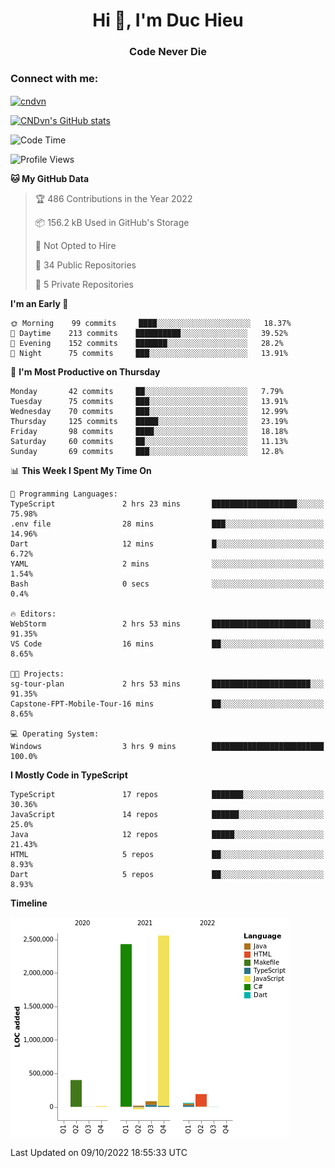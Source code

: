 <h1 align="center">Hi 👋, I'm Duc Hieu</h1>
<h3 align="center">Code Never Die</h3>

<h3 align="left">Connect with me:</h3>
<p align="left">
<a href="https://linkedin.com/in/cndvn" target="blank"><img align="center" src="https://img.shields.io/badge/LinkedIn-0077B5?style=for-the-badge&logo=linkedin&logoColor=white" alt="cndvn"/></a>
<!--
<a href="https://fb.com/cnd.duchieu" target="blank"><img align="center" src="https://img.shields.io/badge/Facebook-1877F2?style=for-the-badge&logo=facebook&logoColor=white" alt="cnd.duchieu"/></a>
 -->
</p>

[![CNDvn's GitHub stats](https://github-readme-stats.vercel.app/api?username=cndvn)](https://github.com/anuraghazra/github-readme-stats)

<!--START_SECTION:waka-->
![Code Time](http://img.shields.io/badge/Code%20Time-893%20hrs%2057%20mins-blue)

![Profile Views](http://img.shields.io/badge/Profile%20Views-2-blue)

**🐱 My GitHub Data** 

> 🏆 486 Contributions in the Year 2022
 > 
> 📦 156.2 kB Used in GitHub's Storage 
 > 
> 🚫 Not Opted to Hire
 > 
> 📜 34 Public Repositories 
 > 
> 🔑 5 Private Repositories  
 > 
**I'm an Early 🐤** 

```text
🌞 Morning    99 commits     ████░░░░░░░░░░░░░░░░░░░░░   18.37% 
🌆 Daytime    213 commits    ██████████░░░░░░░░░░░░░░░   39.52% 
🌃 Evening    152 commits    ███████░░░░░░░░░░░░░░░░░░   28.2% 
🌙 Night      75 commits     ███░░░░░░░░░░░░░░░░░░░░░░   13.91%

```
📅 **I'm Most Productive on Thursday** 

```text
Monday       42 commits     ██░░░░░░░░░░░░░░░░░░░░░░░   7.79% 
Tuesday      75 commits     ███░░░░░░░░░░░░░░░░░░░░░░   13.91% 
Wednesday    70 commits     ███░░░░░░░░░░░░░░░░░░░░░░   12.99% 
Thursday     125 commits    █████░░░░░░░░░░░░░░░░░░░░   23.19% 
Friday       98 commits     ████░░░░░░░░░░░░░░░░░░░░░   18.18% 
Saturday     60 commits     ██░░░░░░░░░░░░░░░░░░░░░░░   11.13% 
Sunday       69 commits     ███░░░░░░░░░░░░░░░░░░░░░░   12.8%

```


📊 **This Week I Spent My Time On** 

```text
💬 Programming Languages: 
TypeScript               2 hrs 23 mins       ███████████████████░░░░░░   75.98% 
.env file                28 mins             ███░░░░░░░░░░░░░░░░░░░░░░   14.96% 
Dart                     12 mins             █░░░░░░░░░░░░░░░░░░░░░░░░   6.72% 
YAML                     2 mins              ░░░░░░░░░░░░░░░░░░░░░░░░░   1.54% 
Bash                     0 secs              ░░░░░░░░░░░░░░░░░░░░░░░░░   0.4%

🔥 Editors: 
WebStorm                 2 hrs 53 mins       ██████████████████████░░░   91.35% 
VS Code                  16 mins             ██░░░░░░░░░░░░░░░░░░░░░░░   8.65%

🐱‍💻 Projects: 
sg-tour-plan             2 hrs 53 mins       ██████████████████████░░░   91.35% 
Capstone-FPT-Mobile-Tour-16 mins             ██░░░░░░░░░░░░░░░░░░░░░░░   8.65%

💻 Operating System: 
Windows                  3 hrs 9 mins        █████████████████████████   100.0%

```

**I Mostly Code in TypeScript** 

```text
TypeScript               17 repos            ███████░░░░░░░░░░░░░░░░░░   30.36% 
JavaScript               14 repos            ██████░░░░░░░░░░░░░░░░░░░   25.0% 
Java                     12 repos            █████░░░░░░░░░░░░░░░░░░░░   21.43% 
HTML                     5 repos             ██░░░░░░░░░░░░░░░░░░░░░░░   8.93% 
Dart                     5 repos             ██░░░░░░░░░░░░░░░░░░░░░░░   8.93%

```


**Timeline**

![Chart not found](https://raw.githubusercontent.com/CNDvn/CNDvn/main/charts/bar_graph.png) 


 Last Updated on 09/10/2022 18:55:33 UTC
<!--END_SECTION:waka-->
